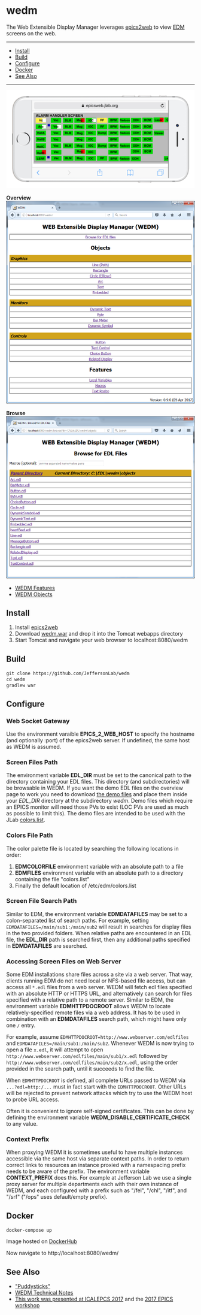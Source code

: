 # wedm
The Web Extensible Display Manager leverages [epics2web](https://github.com/JeffersonLab/epics2web) to view [EDM](https://www.slac.stanford.edu/grp/cd/soft/epics/extensions/edm/edm.html) screens on the web.

---
- [Install](https://github.com/JeffersonLab/wedm#install)
- [Build](https://github.com/JeffersonLab/wedm#build)
- [Configure](https://github.com/JeffersonLab/wedm#configure)
- [Docker](https://github.com/JeffersonLab/wedm#docker)
- [See Also](https://github.com/JeffersonLab/wedm#see-also)
---

![Example](https://github.com/JeffersonLab/wedm/raw/master/doc/img/PhoneExample.png?raw=true "Example")


**Overview**   
![Overview](https://github.com/JeffersonLab/wedm/raw/master/doc/img/Overview.png?raw=true "Overview")

**Browse**        
![Browse](https://github.com/JeffersonLab/wedm/raw/master/doc/img/Browse.png?raw=true "Browse")


- [WEDM Features](https://github.com/JeffersonLab/wedm/wiki/WEDM-Features)   
- [WEDM Objects](https://github.com/JeffersonLab/wedm/wiki/WEDM-Objects)   

## Install
   1. Install [epics2web](https://github.com/JeffersonLab/epics2web)
   1. Download [wedm.war](https://github.com/JeffersonLab/wedm/releases) and drop it into the Tomcat webapps directory
   1. Start Tomcat and navigate your web browser to localhost:8080/wedm
   
## Build 
```
git clone https://github.com/JeffersonLab/wedm
cd wedm
gradlew war
```
   
## Configure
### Web Socket Gateway
Use the environment varaible **EPICS_2_WEB_HOST** to specify the hostname (and optionally :port) of the epics2web server.   If undefined, the same host as WEDM is assumed.
### Screen Files Path
The environment variable **EDL_DIR** must be set to the canonical path to the directory containing your EDL files.  This directory (and subdirectories) will be browsable in WEDM.  If you want the demo EDL files on the overview page to work you need to download [the demo files](https://github.com/JeffersonLab/wedm/blob/master/examples/edl) and place them inside your *EDL_DIR* directory at the subdirectory *wedm*.  Demo files which require an EPICS monitor will need those PVs to exist (LOC PVs are used as much as possible to limit this).  The demo files are intended to be used with the JLab [colors.list](https://github.com/JeffersonLab/wedm/blob/master/examples/edl/colors.list).
### Colors File Path
The color palette file is located by searching the following locations in order:
1. **EDMCOLORFILE** environment variable with an absolute path to a file
2. **EDMFILES** environment variable with an absolute path to a directory containing the file "colors.list"
3. Finally the default location of /etc/edm/colors.list
### Screen File Search Path
Similar to EDM, the environment variable **EDMDATAFILES** may be set to a colon-separated list of search paths.
For example, setting `EDMDATAFILES=/main/sub1:/main/sub2` will result in searches for display files in the two
provided folders.  When relative paths are encountered in an EDL file, the **EDL_DIR** path is searched first, then any additional paths specified in **EDMDATAFILES** are searched.
### Accessing Screen Files on Web Server
Some EDM installations share files across a site via a web server.
That way, clients running EDM do not need local or NFS-based file access,
but can access all `*.edl` files from a web server.  WEDM will fetch edl files specified with an absolute HTTP or HTTPS URL, and alternatively can search for files specified with a relative path to a remote server.
Similar to EDM, the environment variable **EDMHTTPDOCROOT** allows WEDM to locate relatively-specified remote files via a web address.  It has to be used in combination with an **EDMDATAFILES** search path, which might have only one `/` entry.

For example, assume `EDMHTTPDOCROOT=http://www.webserver.com/edlfiles` and
`EDMDATAFILES=/main/sub1:/main/sub2`.
Whenever WEDM is now trying to open a file `x.edl`, it will attempt to open  
`http://www.webserver.com/edlfiles/main/sub1/x.edl`
followed by 
`http://www.webserver.com/edlfiles/main/sub2/x.edl`,
using the order provided in the search path,
until it succeeds to find the file.

When `EDMHTTPDOCROOT` is defined, all complete URLs passed to WEDM via `...?edl=http:/...`
must in fact start with the `EDMHTTPDOCROOT`. Other URLs will be rejected to prevent
network attacks which try to use the WEDM host to probe URL access.

Often it is convenient to ignore self-signed certificates.  This can be done by defining the environment variable **WEDM_DISABLE_CERTIFICATE_CHECK** to any value.

### Context Prefix
When proxying WEDM it is sometimes useful to have multiple instances accessible via the same host via separate context paths.  In order to return correct links to resources an instance proxied with a namespacing prefix needs to be aware of the prefix.  The environment variable **CONTEXT_PREFIX** does this.  For example at Jefferson Lab we use a single proxy server for multiple departments each with their own instance of WEDM, and each configured with a prefix such as "/fel", "/chl", "/itf", and "/srf" ("/ops" uses default/empty prefix).


## Docker
```
docker-compose up
```
Image hosted on [DockerHub](https://hub.docker.com/r/slominskir/wedm)

Now navigate to http://localhost:8080/wedm/

## See Also

  - ["Puddysticks"](https://github.com/JeffersonLab/puddysticks)   
  - [WEDM Technical Notes](https://github.com/JeffersonLab/wedm/wiki/Technical-Notes)      
  - [This work was presented at ICALEPCS 2017](http://icalepcs2017.org/) and the [2017 EPICS workshop](https://indico.esss.lu.se/event/889/session/1/contribution/0)  
